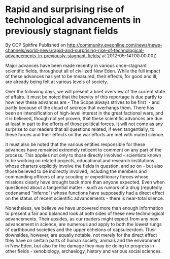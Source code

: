 # Rapid and surprising rise of technological advancements in previously stagnant fields
By CCP Spitfire
Published on http://community.eveonline.com/news/news-channels/world-news/rapid-and-surprising-rise-of-technological-advancements-in-previously-stagnant-fields/ at 2012-05-14T00:00:00Z

Major advances have been made recently in various once-stagnant scientific fields, throughout all of civilized New Eden. While the full impact of these advances has yet to be measured, their effects, for good and ill, are already being felt at various levels of society.

Over the following days, we will present a brief overview of the current state of affairs. It must be noted that the brevity of this reportage is due partly to how new these advances are - The Scope always strives to be first&nbsp; - and partly because of the cloud of secrecy that overhangs them. There has been an intensification of high-level interest in the great factional wars, and it is believed, though not yet proven, that these scientific advances are due at least in part to the efforts of those political forces. It will not come as any surprise to our readers that all questions related, if even tangentially, to these forces and their effects on the war efforts are met with muted silence.

It must also be noted that the various entities responsible for these advances have remained extremely reticent to comment on any part of the process. This applies not only to those directly involved - scientists known to be working on related projects, educational and research institutions whose charters explicitly involve the fields in question, and so on - but also those believed to be indirectly involved, including the members and commanding officers of any scouting or expeditionary forces whose missions clearly have brought back more than anyone expected. Even when questioned about a tangential matter - such as rumors of a drug (reputedly codenamed "Inferno") whose functions have supposedly had a direct effect on the status of recent scientific advancements - there is near-total silence.

Nonetheless, we believe we have uncovered more than enough information to present a fair and balanced look at both sides of these new technological advancements. Their upsides, as our readers might expect from any new advancement in science, are numerous and apply to both the lowest rungs of earthbound societies and the upper echelons of capsuleerdom. Their downsides, however, are equally notable, not merely for the direct effect they have on certain parts of human society, animals and the environment in New Eden, but also for the damage they may be doing to progress in other fields - xenobiology, archaelogy, history and various social sciences.

